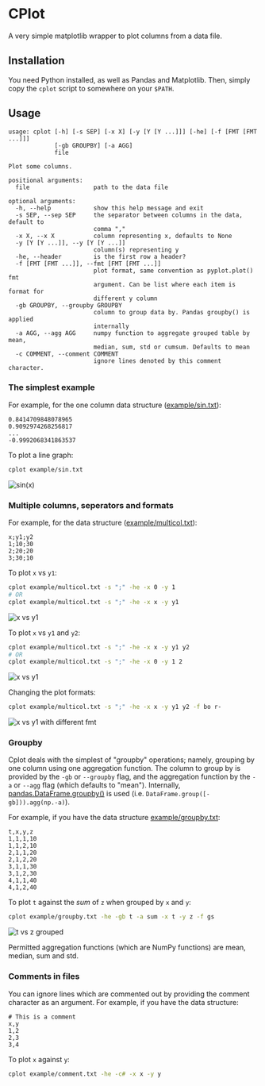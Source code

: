 # CPlot

A very simple matplotlib wrapper to plot columns from a data file.

## Installation

You need Python installed, as well as Pandas and Matplotlib. Then, simply copy the `cplot` script to somewhere on your `$PATH`.

## Usage

```
usage: cplot [-h] [-s SEP] [-x X] [-y [Y [Y ...]]] [-he] [-f [FMT [FMT ...]]]
             [-gb GROUPBY] [-a AGG]
             file

Plot some columns.

positional arguments:
  file                  path to the data file

optional arguments:
  -h, --help            show this help message and exit
  -s SEP, --sep SEP     the separator between columns in the data, default to
                        comma ","
  -x X, --x X           column representing x, defaults to None
  -y [Y [Y ...]], --y [Y [Y ...]]
                        column(s) representing y
  -he, --header         is the first row a header?
  -f [FMT [FMT ...]], --fmt [FMT [FMT ...]]
                        plot format, same convention as pyplot.plot() fmt
                        argument. Can be list where each item is format for
                        different y column
  -gb GROUPBY, --groupby GROUPBY
                        column to group data by. Pandas groupby() is applied
                        internally
  -a AGG, --agg AGG     numpy function to aggregate grouped table by mean,
                        median, sum, std or cumsum. Defaults to mean
  -c COMMENT, --comment COMMENT
                        ignore lines denoted by this comment character.
```

### The simplest example

For example, for the one column data structure ([example/sin.txt](example/sin.txt)):

```
0.8414709848078965
0.9092974268256817
...
-0.9992068341863537
```

To plot a line graph:

```bash
cplot example/sin.txt
```

![sin(x)](doc/fig_sin.png)

### Multiple columns, seperators and formats

For example, for the data structure ([example/multicol.txt](example/multicol.txt)):

```
x;y1;y2
1;10;30
2;20;20
3;30;10
```

To plot `x` vs `y1`:

```bash
cplot example/multicol.txt -s ";" -he -x 0 -y 1
# OR
cplot example/multicol.txt -s ";" -he -x x -y y1
```

![x vs y1](doc/fig_y1.png)

To plot `x` vs `y1` and `y2`:

```bash
cplot example/multicol.txt -s ";" -he -x x -y y1 y2
# OR
cplot example/multicol.txt -s ";" -he -x 0 -y 1 2
```

![x vs y1](doc/fig_y1-y2.png)

Changing the plot formats:

```bash
cplot example/multicol.txt -s ";" -he -x x -y y1 y2 -f bo r-
```

![x vs y1 with different fmt](doc/fig_y1-y2_fmt.png)

### Groupby

Cplot deals with the simplest of "groupby" operations; namely, grouping by one column using one aggregation function. The column to group by is provided by the `-gb` or `--groupby` flag, and the aggregation function by the `-a` or `--agg` flag (which defaults to "mean"). Internally, [pandas.DataFrame.groupby()](https://pandas.pydata.org/pandas-docs/stable/reference/api/pandas.DataFrame.groupby.html) is used (i.e. `DataFrame.group([-gb])).agg(np.-a)`).

For example, if you have the data structure [example/groupby.txt](example/groupby.txt):

```
t,x,y,z
1,1,1,10
1,1,2,10
2,1,1,20
2,1,2,20
3,1,1,30
3,1,2,30
4,1,1,40
4,1,2,40
```

To plot `t` against the *sum* of `z` when grouped by `x` and `y`:

```bash
cplot example/groupby.txt -he -gb t -a sum -x t -y z -f gs
```

![t vs z grouped](doc/fig_gb.png)

Permitted aggregation functions (which are NumPy functions) are mean, median, sum and std.

### Comments in files

You can ignore lines which are commented out by providing the comment character as an argument. For example, if you have the data structure:

```
# This is a comment
x,y
1,2
2,3
3,4
```

To plot `x` against `y`:

```bash
cplot example/comment.txt -he -c# -x x -y y
```
